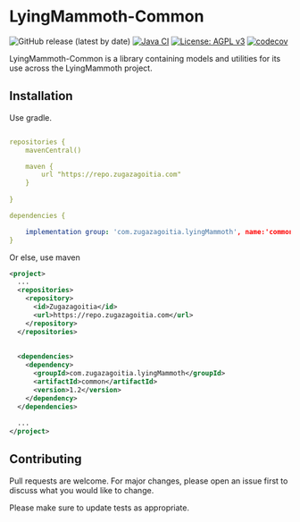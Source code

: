 

# LyingMammoth-Common 
![GitHub release (latest by date)](https://img.shields.io/github/v/release/zugazagoitia/LyingMammoth-Common) [![Java CI](https://github.com/zugazagoitia/LyingMammoth-Common/actions/workflows/main.yml/badge.svg)](https://github.com/zugazagoitia/LyingMammoth-Common/actions/workflows/main.yml) [![License: AGPL v3](https://img.shields.io/badge/License-AGPL%20v3-blue.svg)](https://www.gnu.org/licenses/agpl-3.0) [![codecov](https://codecov.io/gh/zugazagoitia/LyingMammoth-Common/branch/master/graph/badge.svg?token=PVXCVQ9J4H)](https://codecov.io/gh/zugazagoitia/LyingMammoth-Common)


LyingMammoth-Common is a library containing models and utilities for its use across the LyingMammoth project.

## Installation

Use gradle.

```yml

repositories {
    mavenCentral()

    maven {
        url "https://repo.zugazagoitia.com"
    }
    
}

dependencies {

    implementation group: 'com.zugazagoitia.lyingMammoth', name:'common', version: '1.2'
}


```


Or else, use maven
```xml
<project>
  ...
  <repositories>
    <repository>
      <id>Zugazagoitia</id>
      <url>https://repo.zugazagoitia.com</url>
    </repository>
  </repositories>
  
 
  <dependencies>
    <dependency>
      <groupId>com.zugazagoitia.lyingMammoth</groupId>
      <artifactId>common</artifactId>
      <version>1.2</version>
    </dependency>
  </dependencies>
  
  ...
</project>


```


## Contributing
Pull requests are welcome. For major changes, please open an issue first to discuss what you would like to change.

Please make sure to update tests as appropriate.
